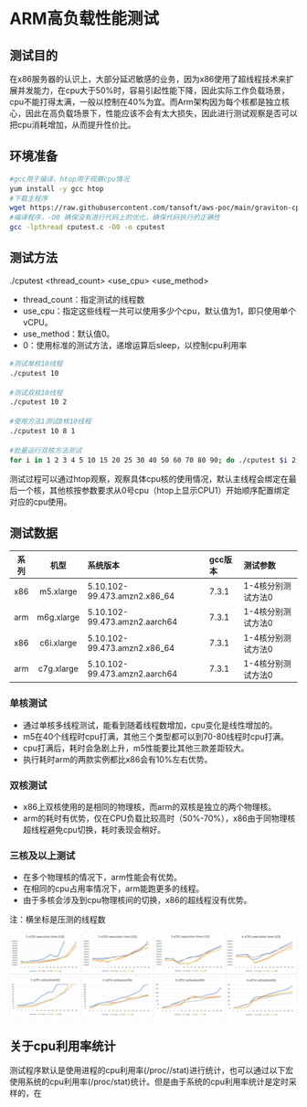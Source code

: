 # ARM高负载性能测试

## 测试目的

在x86服务器的认识上，大部分延迟敏感的业务，因为x86使用了超线程技术来扩展并发能力，在cpu大于50%时，容易引起性能下降，因此实际工作负载场景，cpu不能打得太满，一般以控制在40%为宜。而Arm架构因为每个核都是独立核心，因此在高负载场景下，性能应该不会有太大损失，因此进行测试观察是否可以把cpu消耗增加，从而提升性价比。

## 环境准备

```bash
#gcc用于编译，htop用于观察cpu情况
yum install -y gcc htop
#下载主程序
wget https://raw.githubusercontent.com/tansoft/aws-poc/main/graviton-cpu-test/cputest.c
#编译程序，-O0 确保没有进行代码上的优化，确保代码执行的正确性
gcc -lpthread cputest.c -O0 -o cputest
```

## 测试方法

./cputest <thread_count> <use_cpu> <use_method>

* thread_count：指定测试的线程数
* use_cpu：指定这些线程一共可以使用多少个cpu，默认值为1，即只使用单个vCPU。
* use_method：默认值0。
 * 0：使用标准的测试方法，递增运算后sleep，以控制cpu利用率

```bash
#测试单核10线程
./cputest 10

#测试双核10线程
./cputest 10 2

#使用方法1测试8核10线程
./cputest 10 8 1

#批量运行双核方法测试
for i in 1 2 3 4 5 10 15 20 25 30 40 50 60 70 80 90; do ./cputest $i 2; done | grep "mode-"

```

测试过程可以通过htop观察，观察具体cpu核的使用情况，默认主线程会绑定在最后一个核，其他核按参数要求从0号cpu（htop上显示CPU1）开始顺序配置绑定对应的cpu使用。

## 测试数据

| 系列 | 机型 | 系统版本 | gcc版本 | 测试参数 |
| :----: | :----: | :---- | :---- | :---- |
| x86 | m5.xlarge | 5.10.102-99.473.amzn2.x86_64 | 7.3.1 | 1-4核分别测试方法0
| arm | m6g.xlarge | 5.10.102-99.473.amzn2.aarch64 | 7.3.1 | 1-4核分别测试方法0
| x86 | c6i.xlarge | 5.10.102-99.473.amzn2.x86_64 | 7.3.1 | 1-4核分别测试方法0
| arm | c7g.xlarge | 5.10.102-99.473.amzn2.aarch64 | 7.3.1 | 1-4核分别测试方法0

### 单核测试

* 通过单核多线程测试，能看到随着线程数增加，cpu变化是线性增加的。
* m5在40个线程时cpu打满，其他三个类型都可以到70-80线程时cpu打满。
* cpu打满后，耗时会急剧上升，m5性能要比其他三款差距较大。
* 执行耗时arm的两款实例都比x86会有10%左右优势。

### 双核测试

* x86上双核使用的是相同的物理核，而arm的双核是独立的两个物理核。
* arm的耗时有优势，仅在CPU负载比较高时（50%-70%），x86由于同物理核超线程避免cpu切换，耗时表现会稍好。

### 三核及以上测试

* 在多个物理核的情况下，arm性能会有优势。
* 在相同的cpu占用率情况下，arm能跑更多的线程。
* 由于多核会涉及到cpu物理核间的切换，x86的超线程没有优势。

注：横坐标是压测的线程数

![对比图表](benchmark.png)

## 关于cpu利用率统计

测试程序默认是使用进程的cpu利用率(/proc/<pid>/stat)进行统计，也可以通过以下宏使用系统的cpu利用率(/proc/stat)统计。但是由于系统的cpu利用率统计是定时采样的，在
